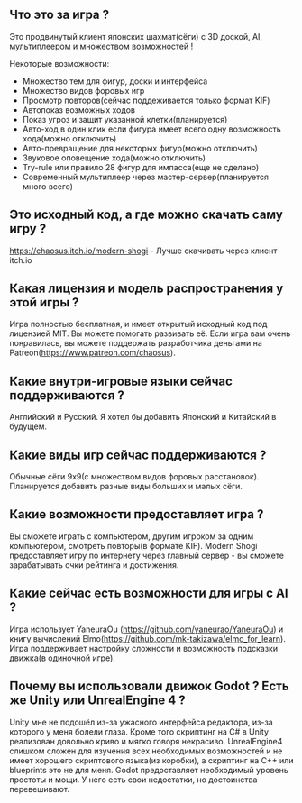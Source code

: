 ## Что это за игра ?

Это продвинутый клиент японских шахмат(сёги) с 3D доской, AI, мультиплеером и множеством возможностей !

Некоторые возможности:

- Множество тем для фигур, доски и интерфейса
- Множество видов форовых игр
- Просмотр повторов(сейчас поддеживается только формат KIF)
- Автопоказ возможных ходов
- Показ угроз и защит указанной клетки(планируется)
- Авто-ход в один клик если фигура имеет всего одну возможность хода(можно отключить)
- Авто-превращение для некоторых фигур(можно отключить)
- Звуковое оповещение хода(можно отключить)
- Try-rule или правило 28 фигур для импасса(еще не сделано)
- Современный мультиплеер через мастер-сервер(планируется много всего)

## Это исходный код, а где можно скачать саму игру ?

https://chaosus.itch.io/modern-shogi - Лучше скачивать через клиент itch.io

## Какая лицензия и модель распространения у этой игры ?

Игра полностью бесплатная, и имеет открытый исходный код под лицензией MIT. Вы можете помогать развивать её. Если игра вам очень понравилась, вы можете поддержать разработчика деньгами на Patreon(https://www.patreon.com/chaosus).

## Какие внутри-игровые языки сейчас поддерживаются ?

Английский и Русский. Я хотел бы добавить Японский и Китайский в будущем.

## Какие виды игр сейчас поддерживаются ?

Обычные сёги 9x9(с множеством видов форовых расстановок). Планируется добавить разные виды больших и малых сёги.

## Какие возможности предоставляет игра ?

Вы сможете играть с компьютером, другим игроком за одним компьютером, смотреть повторы(в формате KIF).
Modern Shogi предоставляет игру по интернету через главный сервер - вы сможете зарабатывать очки рейтинга и достижения.

## Какие сейчас есть возможности для игры с AI ?

Игра использует YaneuraOu (https://github.com/yaneurao/YaneuraOu) и книгу вычислений Elmo(https://github.com/mk-takizawa/elmo_for_learn). Игра поддерживает настройку сложности и возможность подсказки движка(в одиночной игре).

## Почему вы использовали движок Godot ? Есть же Unity или UnrealEngine 4 ?

Unity мне не подошёл из-за ужасного интерфейса редактора, из-за которого у меня болели глаза.
Кроме того скриптинг на C# в Unity реализован довольно криво и мягко говоря некрасиво.
UnrealEngine4 слишком сложен для изучения всех необходимых возможностей и не имеет хорошего скриптового языка(из коробки),
а скриптинг на C++ или blueprints это не для меня.
Godot предоставляет необходимый уровень простоты и мощи. У него есть свои недостатки, но достоинства перевешивают.
